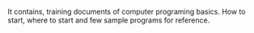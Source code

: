 It contains, training documents of computer programing basics. How to start, where to start and few sample programs for reference.
